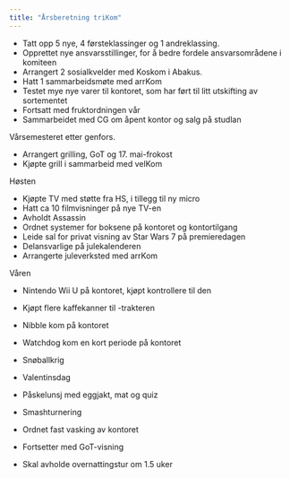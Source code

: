 ```yaml
---
title: "Årsberetning triKom"
---
```


- Tatt opp 5 nye, 4 førsteklassinger og 1 andreklassing.
- Opprettet nye ansvarsstillinger, for å bedre fordele ansvarsområdene i komiteen
- Arrangert 2 sosialkvelder med Koskom i Abakus.
- Hatt 1 sammarbeidsmøte med arrKom
- Testet mye nye varer til kontoret, som har ført til litt utskifting av sortementet
- Fortsatt med fruktordningen vår
- Sammarbeidet med CG om åpent kontor og salg på studlan

Vårsemesteret etter genfors.
- Arrangert grilling, GoT og 17. mai-frokost
- Kjøpte grill i sammarbeid med velKom

Høsten
- Kjøpte TV med støtte fra HS, i tillegg til ny micro
- Hatt ca 10 filmvisninger på nye TV-en
- Avholdt Assassin
- Ordnet systemer for boksene på kontoret og kontortilgang
- Leide sal for privat visning av Star Wars 7 på premieredagen
- Delansvarlige på julekalenderen
- Arrangerte juleverksted med arrKom


Våren
- Nintendo Wii U på kontoret, kjøpt kontrollere til den
- Kjøpt flere kaffekanner til -trakteren
- Nibble kom på kontoret
- Watchdog kom en kort periode på kontoret
- Snøballkrig
- Valentinsdag
- Påskelunsj med eggjakt, mat og quiz
- Smashturnering
- Ordnet fast vasking av kontoret

- Fortsetter med GoT-visning
- Skal avholde overnattingstur om 1.5 uker